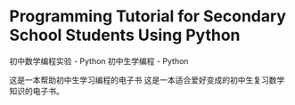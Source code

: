 # Programming Tutorial for Secondary School Students Using Python

初中数学编程实验 - Python
初中生学编程 - Python

这是一本帮助初中生学习编程的电子书
这是一本适合爱好变成的初中生复习数学知识的电子书。
